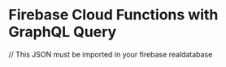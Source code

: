 # Firebase Cloud Functions with GraphQL Query

// This JSON must be imported in your firebase realdatabase